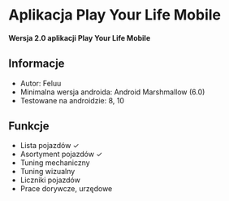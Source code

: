 # Aplikacja Play Your Life Mobile
#### Wersja 2.0 aplikacji Play Your Life Mobile

## Informacje
-   Autor: Feluu
-   Minimalna wersja androida: Android Marshmallow (6.0)
-   Testowane na androidzie: 8, 10
## Funkcje
-   Lista pojazdów ✓
-	Asortyment pojazdów ✓
-   Tuning mechaniczny
-   Tuning wizualny
-   Liczniki pojazdów
-   Prace dorywcze, urzędowe
